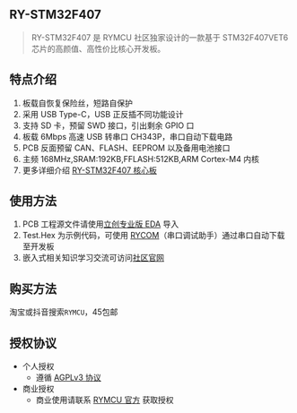 ## RY-STM32F407
> RY-STM32F407 是 RYMCU 社区独家设计的一款基于 STM32F407VET6 芯片的高颜值、高性价比核心开发板。

## 特点介绍
1. 板载自恢复保险丝，短路自保护
2. 采用 USB Type-C，USB 正反插不同功能设计
3. 支持 SD 卡，预留 SWD 接口，引出剩余 GPIO 口
4. 板载 6Mbps 高速 USB 转串口 CH343P，串口自动下载电路
5. PCB 反面预留 CAN、FLASH、EEPROM 以及备用电池接口
6. 主频 168MHz,SRAM:192KB,FFLASH:512KB,ARM Cortex-M4 内核
7. 更多详细介绍 [RY-STM32F407 核心板](https://rymcu.com/product/7)

## 使用方法
1. PCB 工程源文件请使用[立创专业版 EDA](https://pro.lceda.cn/editor) 导入
2. Test.Hex 为示例代码，可使用 [RYCOM](https://github.com/rymcu/RYCOM/releases)（串口调试助手）通过串口自动下载至开发板
3. 嵌入式相关知识学习交流可访问[社区官网](https://rymcu.com)

## 购买方法
淘宝或抖音搜索`RYMCU`，45包邮

## 授权协议
- 个人授权
  - 遵循 [AGPLv3 协议](https://www.gnu.org/licenses/agpl-3.0.en.html)
- 商业授权
  - 商业使用请联系 [RYMCU 官方](mailto:hugh@rymcu.com) 获取授权 
